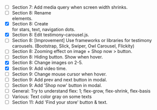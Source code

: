 - [ ] Section 7: Add media query when screen width shrinks.
- [ ] Section 8: Rename <div> elements.
- [X] Section 8: Create <div> for stars, text, navigation dots.
- [X] Section 8: Edit testimony-carousel.js.
- [ ] Section 8: [Improvement] Use frameworks or libraries for testimony carousels. (Bootstrap, Slick, Swiper, Owl Carousel, Flickity)
- [ ] Section 8: Zooming effect on image + Shop now > button.
- [ ] Section 8: Hiding button. Show when hover.
- [X] Section 8: Change images on 2-5.
- [X] Section 9: Add video time.
- [ ] Section 9: Change mouse cursor when hover.
- [ ] Section 9: Add prev and next button in modal.
- [ ] Section 9: Add 'Shop now' button in modal.
- [ ] General: Try to understand flex: 1; flex-grow, flex-shrink, flex-basis
- [ ] Various: Text color gray on some texts
- [ ] Section 11: Add 'Find your store' button & text.